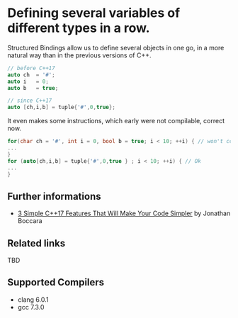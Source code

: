 # Defining several variables of different types in a row.
Structured Bindings allow us to define several objects in one go, in a more natural way than in the previous versions of C++.
```cpp
// before C++17
auto ch  = '#';
auto i   = 0;
auto b   = true;
```
```cpp
// since C++17
auto [ch,i,b] = tuple{'#',0,true};
```
It even makes some instructions, which early were not compilable, correct now. 
```cpp
for(char ch = '#', int i = 0, bool b = true; i < 10; ++i) { // won't compile
...
} 
for (auto[ch,i,b] = tuple{'#',0,true } ; i < 10; ++i) { // Ok
...
}
```
## Further informations
* [3 Simple C++17 Features That Will Make Your Code Simpler](https://www.fluentcpp.com/2018/06/19/3-simple-c17-features-that-will-make-your-code-simpler/) by Jonathan Boccara
## Related links
TBD
## Supported Compilers
* clang 6.0.1
* gcc 7.3.0

